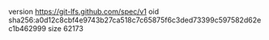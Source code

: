 version https://git-lfs.github.com/spec/v1
oid sha256:a0d12c8cbf4e9743b27ca518c7c65875f6c3ded73399c597582d62ec1b462999
size 62173
